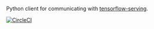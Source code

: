 Python client for communicating with [tensorflow-serving](https://github.com/tensorflow/serving).

[![CircleCI](https://circleci.com/gh/triagemd/tensorflow-serving-client.svg?style=svg)](https://circleci.com/gh/triagemd/tensorflow-serving-client)
